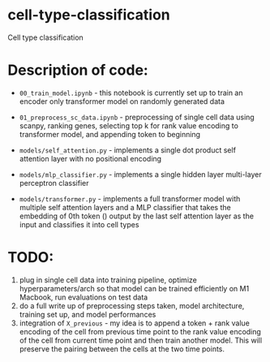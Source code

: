 # cell-type-classification
Cell type classification

# Description of code:


* `00_train_model.ipynb` - this notebook is currently set up to train an encoder only transformer model on randomly generated data

* `01_preprocess_sc_data.ipynb` - preprocessing of single cell data using scanpy, ranking genes, selecting top k for rank value encoding to transformer model, and appending <CLS> token to beginning

* `models/self_attention.py` - implements a single dot product self attention layer with no positional encoding

* `models/mlp_classifier.py` - implements a single hidden layer multi-layer perceptron classifier

* `models/transformer.py` -  implements a full transformer model with multiple self attention layers and a MLP classifier that takes the embedding of 0th token (<CLS>) output by the last self attention layer as the input and classifies it into cell types 

# TODO:
1. plug in single cell data into training pipeline, optimize hyperparameters/arch so that model can be trained efficiently on M1 Macbook, run evaluations on test data
2. do a full write up of preprocessing steps taken, model architecture, training set up, and model performances
3. integration of `X_previous` - my idea is to append a <SEP> token + rank value encoding of the cell from previous time point to the rank value encoding of the cell from current time point and then train another model. This will preserve the pairing between the cells at the two time points.